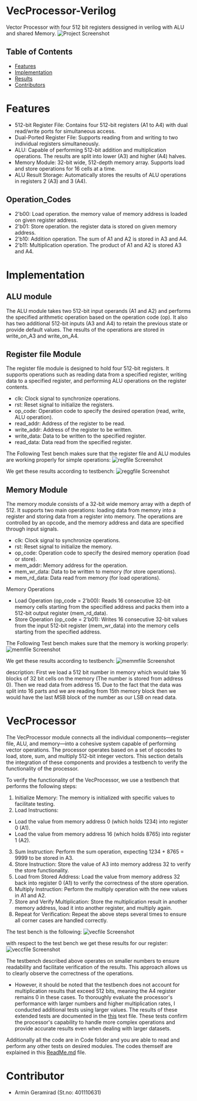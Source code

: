 # VecProcessor-Verilog
Vector Processor with four 512 bit registers dessigned in verilog with ALU and shared Memory.
![Project Screenshot](Assets/vecprocess.jpg) 
 

## Table of Contents
- [Features](#features)
- [Implementation](#implementation)
- [Results](#results)
- [Contributors](#contributors)

# Features
- 512-bit Register File: Contains four 512-bit registers (A1 to A4) with dual read/write ports for simultaneous access.
- Dual-Ported Register File: Supports reading from and writing to two individual registers simultaneously.
- ALU: Capable of performing 512-bit addition and multiplication operations. The results are split into lower (A3) and higher (A4) halves.
- Memory Module: 32-bit wide, 512-depth memory array. Supports load and store operations for 16 cells at a time.
- ALU Result Storage: Automatically stores the results of ALU operations in registers 2 (A3) and 3 (A4).

## Operation_Codes
- 2'b00: Load operation. the memory value of memory address is loaded on given register address.
- 2'b01: Store operation. the register data is stored on given memory address.
- 2'b10: Addition operation. The sum of A1 and A2 is stored in A3 and A4.
- 2'b11: Multiplication operation. The product of A1 and A2 is stored A3 and A4.

# Implementation
## ALU module
The ALU module takes two 512-bit input operands (A1 and A2) and performs the specified arithmetic operation based on the operation code (op). It also has two additional 512-bit inputs (A3 and A4) to retain the previous state or provide default values. The results of the operations are stored in write_on_A3 and write_on_A4.


## Register file Module
The register file module is designed to hold four 512-bit registers. It supports operations such as reading data from a specified register, writing data to a specified register, and performing ALU operations on the register contents.
- clk: Clock signal to synchronize operations.
- rst: Reset signal to initialize the registers.
- op_code: Operation code to specify the desired operation (read, write, ALU operation).
- read_addr: Address of the register to be read.
- write_addr: Address of the register to be written.
- write_data: Data to be written to the specified register.
- read_data: Data read from the specified register.

The Following Test bench makes sure that the register file and ALU modules are working properly for simple operations:
![regfile Screenshot](Assets/regtbcode.png) 

We get these results according to testbench:
![reggfile Screenshot](Assets/regres.PNG) 


## Memory Module
The memory module consists of a 32-bit wide memory array with a depth of 512. It supports two main operations: loading data from memory into a register and storing data from a register into memory. The operations are controlled by an opcode, and the memory address and data are specified through input signals.
- clk: Clock signal to synchronize operations.
- rst: Reset signal to initialize the memory.
- op_code: Operation code to specify the desired memory operation (load or store).
- mem_addr: Memory address for the operation.
- mem_wr_data: Data to be written to memory (for store operations).
- mem_rd_data: Data read from memory (for load operations).

Memory Operations
- Load Operation (op_code = 2'b00): Reads 16 consecutive 32-bit memory cells starting from the specified address and packs them into a 512-bit output register (mem_rd_data).
- Store Operation (op_code = 2'b01): Writes 16 consecutive 32-bit values from the input 512-bit register (mem_wr_data) into the memory cells starting from the specified address.

The Following Test bench makes sure that the memory is working properly:
![memfile Screenshot](Assets/memtbcode.png) 

We get these results according to testbench:
![memmfile Screenshot](Assets/memres.PNG) 


description: 
First we load a 512 bit number in memory which would take 16 blocks of 32 bit cells on the memory (The number is stored from address 0).
Then we read data from address 15. Due to the fact that the data was split into 16 parts and we are reading from 15th memory block then we would have the last MSB block of the number as our LSB on read data.

# VecProcessor
The VecProcessor module connects all the individual components—register file, ALU, and memory—into a cohesive system capable of performing vector operations. The processor operates based on a set of opcodes to load, store, sum, and multiply 512-bit integer vectors. This section details the integration of these components and provides a testbench to verify the functionality of the processor.

To verify the functionality of the VecProcessor, we use a testbench that performs the following steps:
1. Initialize Memory: The memory is initialized with specific values to facilitate testing.
2. Load Instructions:
- Load the value from memory address 0 (which holds 1234) into register 0 (A1).
- Load the value from memory address 16 (which holds 8765) into register 1 (A2).
3. Sum Instruction: Perform the sum operation, expecting 1234 + 8765 = 9999 to be stored in A3.
4. Store Instruction: Store the value of A3 into memory address 32 to verify the store functionality.
5. Load from Stored Address: Load the value from memory address 32 back into register 0 (A1) to verify the correctness of the store operation.
6. Multiply Instruction: Perform the multiply operation with the new values in A1 and A2.
7. Store and Verify Multiplication: Store the multiplication result in another memory address, load it into another register, and multiply again.
8. Repeat for Verification: Repeat the above steps several times to ensure all corner cases are handled correctly.

The test bench is the following:
![vecfile Screenshot](Assets/vectbcode.png) 

with respect to the test bench we get these results for our register:
![veccfile Screenshot](Assets/vecres.PNG) 

The testbench described above operates on smaller numbers to ensure readability and facilitate verification of the results. This approach allows us to clearly observe the correctness of the operations.

* However, it should be noted that the testbench does not account for multiplication results that exceed 512 bits, meaning the A4 register remains 0 in these cases. To thoroughly evaluate the processor's performance with larger numbers and higher multiplication rates, I conducted additional tests using larger values. The results of these extended tests are documented in the [this](Assets/bigres.txt) text file. These tests confirm the processor's capability to handle more complex operations and provide accurate results even when dealing with larger datasets.

Additionally all the code are in Code folder and you are able to read and perform any other tests on desired modules.
The codes themself are explained in this [ReadMe.md](Code/ReadMe.md) file.

# Contributor
- Armin Geramirad (St.no: 401110631)
